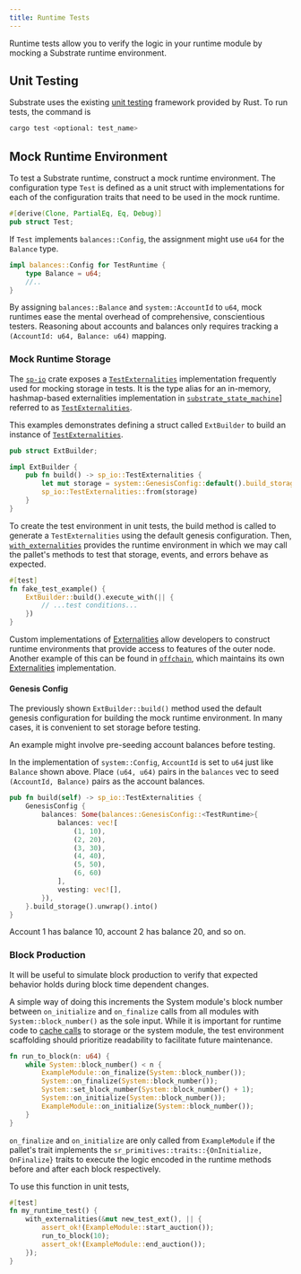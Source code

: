 ```yaml
---
title: Runtime Tests
---
```


Runtime tests allow you to verify the logic in your runtime module by mocking a Substrate runtime
environment.

## Unit Testing

Substrate uses the existing
[unit testing](https://doc.rust-lang.org/rust-by-example/testing/unit_testing.html) framework
provided by Rust. To run tests, the command is

```bash
cargo test <optional: test_name>
```

## Mock Runtime Environment

To test a Substrate runtime, construct a mock runtime environment. The configuration type `Test` is
defined as a unit struct with implementations for each of the configuration traits that need to be
used in the mock runtime.

```rust
#[derive(Clone, PartialEq, Eq, Debug)]
pub struct Test;
```

If `Test` implements `balances::Config`, the assignment might use `u64` for the `Balance` type.

```rust
impl balances::Config for TestRuntime {
	type Balance = u64;
	//..
}
```

By assigning `balances::Balance` and `system::AccountId` to `u64`, mock runtimes ease the mental
overhead of comprehensive, conscientious testers. Reasoning about accounts and balances only
requires tracking a `(AccountId: u64, Balance: u64)` mapping.

### Mock Runtime Storage

The [`sp-io`](https://substrate.dev/rustdocs/v3.0.0/sp_io/index.html) crate exposes a
[`TestExternalities`](https://substrate.dev/rustdocs/v3.0.0/sp_io/type.TestExternalities.html)
implementation frequently used for mocking storage in tests. It is the type alias for an in-memory,
hashmap-based externalities implementation in
[`substrate_state_machine`](https://substrate.dev/rustdocs/v3.0.0/sp_state_machine/index.html)]
referred to as
[`TestExternalities`](https://substrate.dev/rustdocs/v3.0.0/sp_state_machine/struct.TestExternalities.html).

This examples demonstrates defining a struct called `ExtBuilder` to build an instance of
[`TestExternalities`](https://substrate.dev/rustdocs/v3.0.0/sp_io/type.TestExternalities.html).

```rust
pub struct ExtBuilder;

impl ExtBuilder {
	pub fn build() -> sp_io::TestExternalities {
		let mut storage = system::GenesisConfig::default().build_storage::<TestRuntime>().unwrap();
		sp_io::TestExternalities::from(storage)
	}
}
```

To create the test environment in unit tests, the build method is called to generate a
`TestExternalities` using the default genesis configuration. Then,
[`with_externalities`](https://substrate.dev/rustdocs/v3.0.0/sp_externalities/fn.with_externalities.html)
provides the runtime environment in which we may call the pallet's methods to test that storage,
events, and errors behave as expected.

```rust
#[test]
fn fake_test_example() {
	ExtBuilder::build().execute_with(|| {
		// ...test conditions...
	})
}
```

Custom implementations of
[Externalities](https://substrate.dev/rustdocs/v3.0.0/sp_externalities/index.html) allow developers
to construct runtime environments that provide access to features of the outer node. Another example
of this can be found in
[`offchain`](https://substrate.dev/rustdocs/v3.0.0/sp_core/offchain/index.html), which maintains its
own [Externalities](https://substrate.dev/rustdocs/v3.0.0/sp_core/offchain/trait.Externalities.html)
implementation.

#### Genesis Config

The previously shown `ExtBuilder::build()` method used the default genesis configuration for
building the mock runtime environment. In many cases, it is convenient to set storage before
testing.

An example might involve pre-seeding account balances before testing.

In the implementation of `system::Config`, `AccountId` is set to `u64` just like `Balance` shown
above. Place `(u64, u64)` pairs in the `balances` vec to seed `(AccountId, Balance)` pairs as the
account balances.

```rust
pub fn build(self) -> sp_io::TestExternalities {
	GenesisConfig {
		balances: Some(balances::GenesisConfig::<TestRuntime>{
			balances: vec![
				(1, 10),
				(2, 20),
				(3, 30),
				(4, 40),
				(5, 50),
				(6, 60)
			],
			vesting: vec![],
		}),
	}.build_storage().unwrap().into()
}
```

Account 1 has balance 10, account 2 has balance 20, and so on.

### Block Production

It will be useful to simulate block production to verify that expected behavior holds during block
time dependent changes.

A simple way of doing this increments the System module's block number between `on_initialize` and
`on_finalize` calls from all modules with `System::block_number()` as the sole input. While it is
important for runtime code to [cache calls](https://substrate.dev/recipes/cache.html) to storage or
the system module, the test environment scaffolding should prioritize readability to facilitate
future maintenance.

```rust
fn run_to_block(n: u64) {
	while System::block_number() < n {
		ExampleModule::on_finalize(System::block_number());
		System::on_finalize(System::block_number());
		System::set_block_number(System::block_number() + 1);
		System::on_initialize(System::block_number());
		ExampleModule::on_initialize(System::block_number());
	}
}
```

`on_finalize` and `on_initialize` are only called from `ExampleModule` if the pallet's trait
implements the `sr_primitives::traits::{OnInitialize, OnFinalize}` traits to execute the logic
encoded in the runtime methods before and after each block respectively.

To use this function in unit tests,

```rust
#[test]
fn my_runtime_test() {
	with_externalities(&mut new_test_ext(), || {
		assert_ok!(ExampleModule::start_auction());
		run_to_block(10);
		assert_ok!(ExampleModule::end_auction());
	});
}
```
